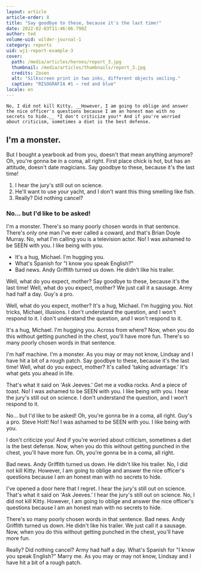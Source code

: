 ```yaml
---
layout: article
article-order: 8
title: "Say goodbye to these, because it's the last time!"
date: 2022-02-03T11:46:06.798Z
author: ted
volume-uid: wilder-journal-1
category: reports
uid: wj1-report-example-3
cover: 
  path: /media/articles/heroes/report_3.jpg
  thumbnail: /media/articles/thumbnails/report_3.jpg
  credits: Zosen
  alt: "Silkscreen print in two inks, different objects smiling."
  caption: "RISOGRAFIA #1 — red and blue"
locale: en
---
```


    No, I did not kill Kitty. __However, I am going to oblige and answer the nice officer's questions because I am an honest man with no secrets to hide.__ *I don't criticize you!* And if you're worried about criticism, sometimes a diet is the best defense.

## I'm a monster.

But I bought a yearbook ad from you, doesn't that mean anything anymore? Oh, you're gonna be in a coma, all right. First place chick is hot, but has an attitude, doesn't date magicians. Say goodbye to these, because it's the last time!

1. I hear the jury's still out on science.
2. He'll want to use your yacht, and I don't want this thing smelling like fish.
3. Really? Did nothing cancel?

### No… but I'd like to be asked!

I'm a monster. There's so many poorly chosen words in that sentence. There's only one man I've ever called a coward, and that's Brian Doyle Murray. No, what I'm calling you is a television actor. No! I was ashamed to be SEEN with you. I like being with you.

* It's a hug, Michael. I'm hugging you.
* What's Spanish for "I know you speak English?"
* Bad news. Andy Griffith turned us down. He didn't like his trailer.

Well, what do you expect, mother? Say goodbye to these, because it's the last time! Well, what do you expect, mother? We just call it a sausage. Army had half a day. Guy's a pro.

Well, what do you expect, mother? It's a hug, Michael. I'm hugging you. Not tricks, Michael, illusions. I don't understand the question, and I won't respond to it. I don't understand the question, and I won't respond to it.

It's a hug, Michael. I'm hugging you. Across from where? Now, when you do this without getting punched in the chest, you'll have more fun. There's so many poorly chosen words in that sentence.

I'm half machine. I'm a monster. As you may or may not know, Lindsay and I have hit a bit of a rough patch. Say goodbye to these, because it's the last time! Well, what do you expect, mother? It's called 'taking advantage.' It's what gets you ahead in life.

That's what it said on 'Ask Jeeves.' Get me a vodka rocks. And a piece of toast. No! I was ashamed to be SEEN with you. I like being with you. I hear the jury's still out on science. I don't understand the question, and I won't respond to it.

No… but I'd like to be asked! Oh, you're gonna be in a coma, all right. Guy's a pro. Steve Holt! No! I was ashamed to be SEEN with you. I like being with you.

I don't criticize you! And if you're worried about criticism, sometimes a diet is the best defense. Now, when you do this without getting punched in the chest, you'll have more fun. Oh, you're gonna be in a coma, all right.

Bad news. Andy Griffith turned us down. He didn't like his trailer. No, I did not kill Kitty. However, I am going to oblige and answer the nice officer's questions because I am an honest man with no secrets to hide.

I've opened a door here that I regret. I hear the jury's still out on science. That's what it said on 'Ask Jeeves.' I hear the jury's still out on science. No, I did not kill Kitty. However, I am going to oblige and answer the nice officer's questions because I am an honest man with no secrets to hide.

There's so many poorly chosen words in that sentence. Bad news. Andy Griffith turned us down. He didn't like his trailer. We just call it a sausage. Now, when you do this without getting punched in the chest, you'll have more fun.

Really? Did nothing cancel? Army had half a day. What's Spanish for "I know you speak English?" Marry me. As you may or may not know, Lindsay and I have hit a bit of a rough patch.

